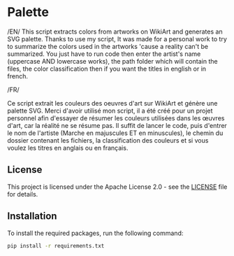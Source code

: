 # Palette 

/EN/
This script extracts colors from artworks on WikiArt and generates an SVG palette. Thanks to use my script, It was made for a personal work to try to summarize the colors used in the artworks 'cause a reality can't be summarized. You just have to run code then enter the artist's name (uppercase AND lowercase works), the path folder which will contain the files, the color classification then if you want the titles in english or in french.

/FR/

Ce script extrait les couleurs des oeuvres d'art sur WikiArt et génère une palette SVG. Merci d'avoir utilisé mon script, il a été créé pour un projet personnel afin d'essayer de résumer les couleurs utilisées dans les œuvres d'art, car la réalité ne se résume pas. Il suffit de lancer le code, puis d'entrer le nom de l'artiste (Marche en majuscules ET en minuscules), le chemin du dossier contenant les fichiers, la classification des couleurs et si vous voulez les titres en anglais ou en français.

## License

This project is licensed under the Apache License 2.0 - see the [LICENSE](LICENSE) file for details.

## Installation

To install the required packages, run the following command:

```sh
pip install -r requirements.txt

